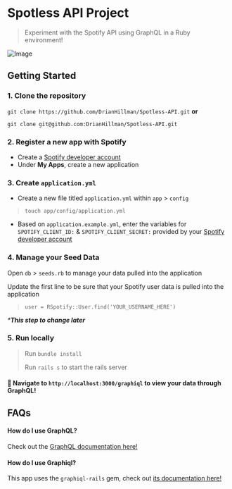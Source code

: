 # Spotless API Project
> Experiment with the Spotify API using GraphQL in a Ruby environment!

![Image](http://routenote.com/blog/wp-content/uploads/2015/12/running-og.jpg)

## Getting Started
### 1. Clone the repository
`git clone https://github.com/DrianHillman/Spotless-API.git` **or**

`git clone git@github.com:DrianHillman/Spotless-API.git`

### 2. Register a new app with Spotify
- Create a [Spotify developer account](https://developer.spotify.com)
- Under **My Apps**, create a new application

### 3. Create `application.yml`

- Create a new file titled `application.yml` within `app` > `config`
> `touch app/config/application.yml`
- Based on `application.example.yml`, enter the variables for `SPOTIFY_CLIENT_ID:` &
`SPOTIFY_CLIENT_SECRET:` provided by your [Spotify developer account](https://developer.spotify.com/my-applications)

### 4. Manage your Seed Data
Open `db` > `seeds.rb` to manage your data pulled into the application

Update the first line to be sure that your Spotify user data is pulled into the application
> `user = RSpotify::User.find('YOUR_USERNAME_HERE')`

_***This step to change later**_

### 5. Run locally

> Run `bundle install`
>
> Run `rails s` to start the rails server

#### 🎉 Navigate to `http://localhost:3000/graphiql` to view your data through GraphQL!

## FAQs

#### How do I use GraphQL?
Check out the [GraphQL documentation here!](https://developer.github.com/early-access/graphql/)
#### How do I use Graphiql?
This app uses the `graphiql-rails` gem, check out [its documentation here!](https://github.com/rmosolgo/graphiql-rails)
